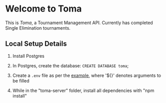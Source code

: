 # Welcome to Toma

This is _Toma_, a Tournament Management API. Currently has completed Single Elimination tournaments. 

## Local Setup Details

1. Install Postgres

2. In Postgres, create the database: `CREATE DATABASE toma`;

3. Create a `.env` file as per the [example](./toma-server/.env.example), where '${}' denotes arguments to be filled

4. While in the "toma-server" folder, install all dependencies with "npm install"
